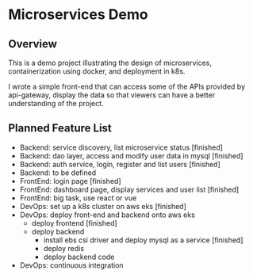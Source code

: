 # Microservices Demo

## Overview

This is a demo project illustrating the design of microservices, containerization using docker, and deployment in k8s.

I wrote a simple front-end that can access some of the APIs provided by api-gateway, display the data so that viewers can have a better understanding of the project.


## Planned Feature List
- Backend: service discovery, list microservice status [finished]
- Backend: dao layer, access and modify user data in mysql [finished]
- Backend: auth service, login, register and list users [finished]
- Backend: to be defined
- FrontEnd: login page [finished]
- FrontEnd: dashboard page, display services and user list [finished]
- FrontEnd: big task, use react or vue
- DevOps: set up a k8s cluster on aws eks [finished]
- DevOps: deploy front-end and backend onto aws eks
  - deploy frontend [finished]
  - deploy backend
    - install ebs csi driver and deploy mysql as a service [finished]
    - deploy redis
    - deploy backend code
- DevOps: continuous integration

